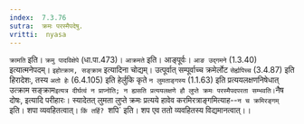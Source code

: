 ```yaml
---
index:  7.3.76
sutra:  क्रमः परस्मैपदेषु.
vritti:  nyasa
---
```


`क्रामति` इति। `क्रमु पादविक्षेपे` (धा.पा.473)। `आक्रमते` इति। आङ्पूर्वः। `आङ उद्गमने` (1.3.40) इत्यात्मनेपदम्।
`इहोत्क्राम, सङ्क्राम` इत्यादिना चोद्यम्। उत्पूर्वात् सम्पूर्वाच्च क्रमेर्लोट `सेर्ह्यपिच्च` (3.4.87) इति हिरादेशः, तस्य `अतो हेः` (6.4.105) इति हेर्लुकि कृते `न लुमताङ्गस्य` (1.1.63) इति प्रत्ययलक्षणनिषेधात् उत्क्राम सङ्क्राम` इत्यत्र दीर्घत्वं न प्राप्नोति; न ह्यसति प्रत्ययलक्षणे हौ लुप्ते क्रमः परस्मैपदपरता सम्भवति। `नैष दोषः, इत्यादि परीहारः। स्यादेतत् लुमता लुप्ते क्रमः प्रत्यये हावेव करमिरत्राङ्गमित्याह--`न च क्रमिरङ्गम्` इति। शपा व्यवहितत्वात्। `किं तर्हि? `शपि` इति। शप एव ततो व्यवहितस्य विद्यमानत्वात्।।

